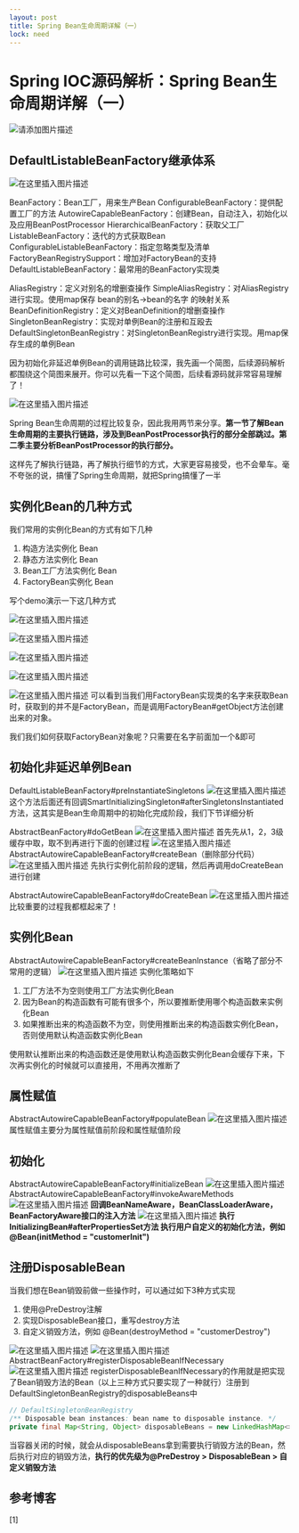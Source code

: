 ```yaml
---
layout: post
title: Spring Bean生命周期详解（一）
lock: need
---
```


# Spring IOC源码解析：Spring Bean生命周期详解（一）
![请添加图片描述](https://img-blog.csdnimg.cn/f65ad42603314eab86cbe622422db039.png?)
## DefaultListableBeanFactory继承体系
![在这里插入图片描述](https://img-blog.csdnimg.cn/0addcb9df04142469dad7523caf2aaca.png?)

BeanFactory：Bean工厂，用来生产Bean
ConfigurableBeanFactory：提供配置工厂的方法
AutowireCapableBeanFactory：创建Bean，自动注入，初始化以及应用BeanPostProcessor
HierarchicalBeanFactory：获取父工厂
ListableBeanFactory：迭代的方式获取Bean
ConfigurableListableBeanFactory：指定忽略类型及清单
FactoryBeanRegistrySupport：增加对FactoryBean的支持
DefaultListableBeanFactory：最常用的BeanFactory实现类

AliasRegistry：定义对别名的增删查操作
SimpleAliasRegistry：对AliasRegistry进行实现。使用map保存 bean的别名->bean的名字 的映射关系
BeanDefinitionRegistry：定义对BeanDefinition的增删查操作
SingletonBeanRegistry：实现对单例Bean的注册和互殴去
DefaultSingletonBeanRegistry：对SingletonBeanRegistry进行实现。用map保存生成的单例Bean

因为初始化非延迟单例Bean的调用链路比较深，我先画一个简图，后续源码解析都围绕这个简图来展开。你可以先看一下这个简图，后续看源码就非常容易理解了！

![在这里插入图片描述](https://img-blog.csdnimg.cn/41cb7c1c205d49f9afea9ee57ee5b801.png?)

Spring Bean生命周期的过程比较复杂，因此我用两节来分享。**第一节了解Bean生命周期的主要执行链路，涉及到BeanPostProcessor执行的部分全部跳过。第二季主要分析BeanPostProcessor的执行部分。**

这样先了解执行链路，再了解执行细节的方式，大家更容易接受，也不会晕车。毫不夸张的说，搞懂了Spring生命周期，就把Spring搞懂了一半
## 实例化Bean的几种方式
我们常用的实例化Bean的方式有如下几种

1. 构造方法实例化 Bean
2. 静态方法实例化 Bean
3. Bean工厂方法实例化 Bean
4. FactoryBean实例化 Bean

写个demo演示一下这几种方式

![在这里插入图片描述](https://img-blog.csdnimg.cn/2334de472adc4ce3a85b7ee737cf4bbc.png?)

![在这里插入图片描述](https://img-blog.csdnimg.cn/7dc76f1c654142b4a0460e759041c58d.png)

![在这里插入图片描述](https://img-blog.csdnimg.cn/33852fd8386742debe0d6ea2b3f3cdd2.png?)

![在这里插入图片描述](https://img-blog.csdnimg.cn/6685f946af9f4c3cbcfe392e98953f6e.png?)

![在这里插入图片描述](https://img-blog.csdnimg.cn/8d249fb604c0443884db8dc0cc46078a.png)
可以看到当我们用FactoryBean实现类的名字来获取Bean时，获取到的并不是FactoryBean，而是调用FactoryBean#getObject方法创建出来的对象。

我们我们如何获取FactoryBean对象呢？只需要在名字前面加一个&即可
## 初始化非延迟单例Bean
DefaultListableBeanFactory#preInstantiateSingletons
![在这里插入图片描述](https://img-blog.csdnimg.cn/059cc3e5fb0041bd9a636b8d209968d5.png?)
这个方法后面还有回调SmartInitializingSingleton#afterSingletonsInstantiated方法，这其实是Bean生命周期中的初始化完成阶段，我们下节详细分析

AbstractBeanFactory#doGetBean
![在这里插入图片描述](https://img-blog.csdnimg.cn/4703b7e5a1574575aa2b6d7699ea407b.png?)
首先先从1，2，3级缓存中取，取不到再进行下面的创建过程
![在这里插入图片描述](https://img-blog.csdnimg.cn/3c785046b382437292344313ad8f0b31.png?)
AbstractAutowireCapableBeanFactory#createBean（删除部分代码）
![在这里插入图片描述](https://img-blog.csdnimg.cn/cc99ad80260244ff99b0197a773ca358.png?)
先执行实例化前阶段的逻辑，然后再调用doCreateBean进行创建

AbstractAutowireCapableBeanFactory#doCreateBean
![在这里插入图片描述](https://img-blog.csdnimg.cn/82bbb79da64b469f9e5b1f1cefd96433.png?)
比较重要的过程我都框起来了！
## 实例化Bean
AbstractAutowireCapableBeanFactory#createBeanInstance（省略了部分不常用的逻辑）
![在这里插入图片描述](https://img-blog.csdnimg.cn/5f1d0ba48c544cfbbf249c1ed433f4c4.png?)
实例化策略如下

1. 工厂方法不为空则使用工厂方法实例化Bean
2. 因为Bean的构造函数有可能有很多个，所以要推断使用哪个构造函数来实例化Bean
3. 如果推断出来的构造函数不为空，则使用推断出来的构造函数实例化Bean，否则使用默认构造函数实例化Bean

使用默认推断出来的构造函数还是使用默认构造函数实例化Bean会缓存下来，下次再实例化的时候就可以直接用，不用再次推断了

## 属性赋值
AbstractAutowireCapableBeanFactory#populateBean
![在这里插入图片描述](https://img-blog.csdnimg.cn/bc6a719419d340df9d248e73a75a77de.png?)
属性赋值主要分为属性赋值前阶段和属性赋值阶段
## 初始化
AbstractAutowireCapableBeanFactory#initializeBean
![在这里插入图片描述](https://img-blog.csdnimg.cn/462195e9124c4ba1a9b818049bec4f22.png?)
AbstractAutowireCapableBeanFactory#invokeAwareMethods
![在这里插入图片描述](https://img-blog.csdnimg.cn/ea28b70b4706488da7662c73cbe4bf77.png?)
**回调BeanNameAware，BeanClassLoaderAware，BeanFactoryAware接口的注入方法**
![在这里插入图片描述](https://img-blog.csdnimg.cn/05511f33c0054d80b54e51ba3dcae80d.png?)
**执行InitializingBean#afterPropertiesSet方法
执行用户自定义的初始化方法，例如@Bean(initMethod = "customerInit")**
## 注册DisposableBean
当我们想在Bean销毁前做一些操作时，可以通过如下3种方式实现

1. 使用@PreDestroy注解
2. 实现DisposableBean接口，重写destroy方法
3. 自定义销毁方法，例如 @Bean(destroyMethod = "customerDestroy")

![在这里插入图片描述](https://img-blog.csdnimg.cn/8f31a1251ab945e88db8e0c84509ab63.png?)
![在这里插入图片描述](https://img-blog.csdnimg.cn/0947613231b643d9aea66812c8605883.png?)
AbstractBeanFactory#registerDisposableBeanIfNecessary
![在这里插入图片描述](https://img-blog.csdnimg.cn/f01b4b44302e4e20a4ce9ed63bd2f736.png?)
registerDisposableBeanIfNecessary的作用就是把实现了Bean销毁方法的Bean（以上三种方式只要实现了一种就行）注册到DefaultSingletonBeanRegistry的disposableBeans中

```java
// DefaultSingletonBeanRegistry
/** Disposable bean instances: bean name to disposable instance. */
private final Map<String, Object> disposableBeans = new LinkedHashMap<>();
```
当容器关闭的时候，就会从disposableBeans拿到需要执行销毁方法的Bean，然后执行对应的销毁方法，**执行的优先级为@PreDestroy > DisposableBean > 自定义销毁方法**
## 参考博客
[1]